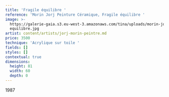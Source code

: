 ```yaml
---
title: 'Fragile équilibre '
reference: 'Morin Jorj Peinture Céramique, Fragile équilibre '
image: >-
  https://galerie-gaia.s3.eu-west-3.amazonaws.com/tina/uploads/morin-jorj-peinture-ceramique/galerie-gaia-morin-jorj-fragile
  equilibre.jpg
artist: content/artists/jorj-morin-peintre.md
price: 3500
technique: 'Acrylique sur toile '
fields: []
styles: []
contextual: true
dimensions:
  height: 81
  width: 60
  depth: 0
---
```


1987
